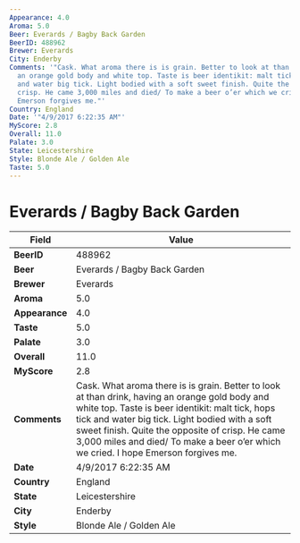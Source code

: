 ```yaml
---
Appearance: 4.0
Aroma: 5.0
Beer: Everards / Bagby Back Garden
BeerID: 488962
Brewer: Everards
City: Enderby
Comments: '"Cask. What aroma there is is grain. Better to look at than drink, having
  an orange gold body and white top. Taste is beer identikit: malt tick, hops tick
  and water big tick. Light bodied with a soft sweet finish. Quite the opposite of
  crisp. He came 3,000 miles and died/ To make a beer o’er which we cried. I hope
  Emerson forgives me."'
Country: England
Date: '"4/9/2017 6:22:35 AM"'
MyScore: 2.8
Overall: 11.0
Palate: 3.0
State: Leicestershire
Style: Blonde Ale / Golden Ale
Taste: 5.0
---
```


# Everards / Bagby Back Garden

| Field         | Value |
|---------------|-------|
| **BeerID** | 488962 |
| **Beer** | Everards / Bagby Back Garden |
| **Brewer** | Everards |
| **Aroma** | 5.0 |
| **Appearance** | 4.0 |
| **Taste** | 5.0 |
| **Palate** | 3.0 |
| **Overall** | 11.0 |
| **MyScore** | 2.8 |
| **Comments** | Cask. What aroma there is is grain. Better to look at than drink, having an orange gold body and white top. Taste is beer identikit: malt tick, hops tick and water big tick. Light bodied with a soft sweet finish. Quite the opposite of crisp. He came 3,000 miles and died/ To make a beer o’er which we cried. I hope Emerson forgives me. |
| **Date** | 4/9/2017 6:22:35 AM |
| **Country** | England |
| **State** | Leicestershire |
| **City** | Enderby |
| **Style** | Blonde Ale / Golden Ale |
